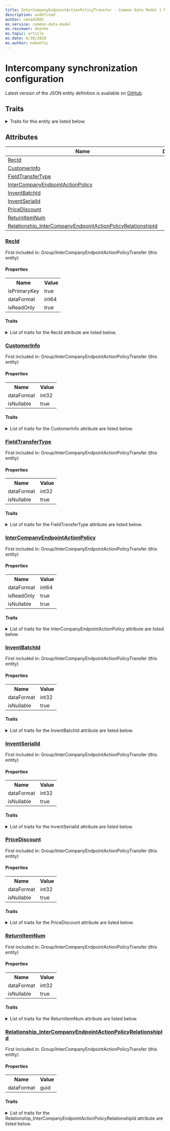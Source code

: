 ```yaml
---
title: InterCompanyEndpointActionPolicyTransfer - Common Data Model | Microsoft Docs
description: undefined
author: nenad1002
ms.service: common-data-model
ms.reviewer: deonhe
ms.topic: article
ms.date: 6/30/2020
ms.author: nebanfic
---
```


# Intercompany synchronization configuration

  
 Latest version of the JSON entity definition is available on <a href="https://github.com/Microsoft/CDM/tree/master/schemaDocuments/core/operationsCommon/Tables/SupplyChain/ProcurementAndSourcing/Group/InterCompanyEndpointActionPolicyTransfer.cdm.json" target="_blank">GitHub</a>.  

## Traits

<details>
<summary>Traits for this entity are listed below.  
</summary>

**is.identifiedBy**  
  names a specifc identity attribute to use with an entity  <table><tr><th>Parameter</th><th>Value</th><th>Data type</th><th>Explanation</th></tr><tr><td>attribute</td><td>[InterCompanyEndpointActionPolicyTransfer/(resolvedAttributes)/RecId](#RecId)</td><td>attribute</td><td></td></tr></table>

**is.CDM.entityVersion**  
  <table><tr><th>Parameter</th><th>Value</th><th>Data type</th><th>Explanation</th></tr><tr><td>versionNumber</td><td>"1.0"</td><td>string</td><td>semantic version number of the entity</td></tr></table>

**is.application.releaseVersion**  
  <table><tr><th>Parameter</th><th>Value</th><th>Data type</th><th>Explanation</th></tr><tr><td>releaseVersion</td><td>"10.0.13.0"</td><td>string</td><td>semantic version number of the application introducing this entity</td></tr></table>

**is.localized.displayedAs**  
  Holds the list of language specific display text for an object.  <table><tr><th>Parameter</th><th>Value</th><th>Data type</th><th>Explanation</th></tr><tr><td>localizedDisplayText</td><td><table><tr><th>languageTag</th><th>displayText</th></tr><tr><td>en</td><td>Intercompany synchronization configuration</td></tr></table></td><td>entity</td><td>a reference to the constant entity holding the list of localized text</td></tr></table>

</details>

## Attributes

|Name|Description|First Included in Instance|
|---|---|---|
|[RecId](#RecId)||<a href="InterCompanyEndpointActionPolicyTransfer.md" target="_blank">Group/InterCompanyEndpointActionPolicyTransfer</a>|
|[CustomerInfo](#CustomerInfo)||<a href="InterCompanyEndpointActionPolicyTransfer.md" target="_blank">Group/InterCompanyEndpointActionPolicyTransfer</a>|
|[FieldTransferType](#FieldTransferType)||<a href="InterCompanyEndpointActionPolicyTransfer.md" target="_blank">Group/InterCompanyEndpointActionPolicyTransfer</a>|
|[InterCompanyEndpointActionPolicy](#InterCompanyEndpointActionPolicy)||<a href="InterCompanyEndpointActionPolicyTransfer.md" target="_blank">Group/InterCompanyEndpointActionPolicyTransfer</a>|
|[InventBatchId](#InventBatchId)||<a href="InterCompanyEndpointActionPolicyTransfer.md" target="_blank">Group/InterCompanyEndpointActionPolicyTransfer</a>|
|[InventSerialId](#InventSerialId)||<a href="InterCompanyEndpointActionPolicyTransfer.md" target="_blank">Group/InterCompanyEndpointActionPolicyTransfer</a>|
|[PriceDiscount](#PriceDiscount)||<a href="InterCompanyEndpointActionPolicyTransfer.md" target="_blank">Group/InterCompanyEndpointActionPolicyTransfer</a>|
|[ReturnItemNum](#ReturnItemNum)||<a href="InterCompanyEndpointActionPolicyTransfer.md" target="_blank">Group/InterCompanyEndpointActionPolicyTransfer</a>|
|[Relationship_InterCompanyEndpointActionPolicyRelationshipId](#Relationship_InterCompanyEndpointActionPolicyRelationshipId)||<a href="InterCompanyEndpointActionPolicyTransfer.md" target="_blank">Group/InterCompanyEndpointActionPolicyTransfer</a>|

### <a href=#RecId name="RecId">RecId</a>

First included in: Group/InterCompanyEndpointActionPolicyTransfer (this entity)  

#### Properties

<table><tr><th>Name</th><th>Value</th></tr><tr><td>isPrimaryKey</td><td>true</td></tr><tr><td>dataFormat</td><td>int64</td></tr><tr><td>isReadOnly</td><td>true</td></tr></table>

#### Traits

<details>
<summary>List of traits for the RecId attribute are listed below.</summary>

**is.dataFormat.integer**  
**is.dataFormat.big**  
**is.identifiedBy**  
names a specifc identity attribute to use with an entity  <table><tr><th>Parameter</th><th>Value</th><th>Data type</th><th>Explanation</th></tr><tr><td>attribute</td><td>[InterCompanyEndpointActionPolicyTransfer/(resolvedAttributes)/RecId](#RecId)</td><td>attribute</td><td></td></tr></table>

**is.readOnly**  
**is.dataFormat.integer**  
**is.dataFormat.big**  
</details>

### <a href=#CustomerInfo name="CustomerInfo">CustomerInfo</a>

First included in: Group/InterCompanyEndpointActionPolicyTransfer (this entity)  

#### Properties

<table><tr><th>Name</th><th>Value</th></tr><tr><td>dataFormat</td><td>int32</td></tr><tr><td>isNullable</td><td>true</td></tr></table>

#### Traits

<details>
<summary>List of traits for the CustomerInfo attribute are listed below.</summary>

**is.dataFormat.integer**  
**is.nullable**  
The attribute value may be set to NULL.  

**is.dataFormat.integer**  
</details>

### <a href=#FieldTransferType name="FieldTransferType">FieldTransferType</a>

First included in: Group/InterCompanyEndpointActionPolicyTransfer (this entity)  

#### Properties

<table><tr><th>Name</th><th>Value</th></tr><tr><td>dataFormat</td><td>int32</td></tr><tr><td>isNullable</td><td>true</td></tr></table>

#### Traits

<details>
<summary>List of traits for the FieldTransferType attribute are listed below.</summary>

**is.dataFormat.integer**  
**is.nullable**  
The attribute value may be set to NULL.  

**is.dataFormat.integer**  
</details>

### <a href=#InterCompanyEndpointActionPolicy name="InterCompanyEndpointActionPolicy">InterCompanyEndpointActionPolicy</a>

First included in: Group/InterCompanyEndpointActionPolicyTransfer (this entity)  

#### Properties

<table><tr><th>Name</th><th>Value</th></tr><tr><td>dataFormat</td><td>int64</td></tr><tr><td>isReadOnly</td><td>true</td></tr><tr><td>isNullable</td><td>true</td></tr></table>

#### Traits

<details>
<summary>List of traits for the InterCompanyEndpointActionPolicy attribute are listed below.</summary>

**is.dataFormat.integer**  
**is.dataFormat.big**  
**is.readOnly**  
**is.nullable**  
The attribute value may be set to NULL.  

**is.dataFormat.integer**  
**is.dataFormat.big**  
</details>

### <a href=#InventBatchId name="InventBatchId">InventBatchId</a>

First included in: Group/InterCompanyEndpointActionPolicyTransfer (this entity)  

#### Properties

<table><tr><th>Name</th><th>Value</th></tr><tr><td>dataFormat</td><td>int32</td></tr><tr><td>isNullable</td><td>true</td></tr></table>

#### Traits

<details>
<summary>List of traits for the InventBatchId attribute are listed below.</summary>

**is.dataFormat.integer**  
**is.nullable**  
The attribute value may be set to NULL.  

**is.dataFormat.integer**  
</details>

### <a href=#InventSerialId name="InventSerialId">InventSerialId</a>

First included in: Group/InterCompanyEndpointActionPolicyTransfer (this entity)  

#### Properties

<table><tr><th>Name</th><th>Value</th></tr><tr><td>dataFormat</td><td>int32</td></tr><tr><td>isNullable</td><td>true</td></tr></table>

#### Traits

<details>
<summary>List of traits for the InventSerialId attribute are listed below.</summary>

**is.dataFormat.integer**  
**is.nullable**  
The attribute value may be set to NULL.  

**is.dataFormat.integer**  
</details>

### <a href=#PriceDiscount name="PriceDiscount">PriceDiscount</a>

First included in: Group/InterCompanyEndpointActionPolicyTransfer (this entity)  

#### Properties

<table><tr><th>Name</th><th>Value</th></tr><tr><td>dataFormat</td><td>int32</td></tr><tr><td>isNullable</td><td>true</td></tr></table>

#### Traits

<details>
<summary>List of traits for the PriceDiscount attribute are listed below.</summary>

**is.dataFormat.integer**  
**is.nullable**  
The attribute value may be set to NULL.  

**is.dataFormat.integer**  
</details>

### <a href=#ReturnItemNum name="ReturnItemNum">ReturnItemNum</a>

First included in: Group/InterCompanyEndpointActionPolicyTransfer (this entity)  

#### Properties

<table><tr><th>Name</th><th>Value</th></tr><tr><td>dataFormat</td><td>int32</td></tr><tr><td>isNullable</td><td>true</td></tr></table>

#### Traits

<details>
<summary>List of traits for the ReturnItemNum attribute are listed below.</summary>

**is.dataFormat.integer**  
**is.nullable**  
The attribute value may be set to NULL.  

**is.dataFormat.integer**  
</details>

### <a href=#Relationship_InterCompanyEndpointActionPolicyRelationshipId name="Relationship_InterCompanyEndpointActionPolicyRelationshipId">Relationship_InterCompanyEndpointActionPolicyRelationshipId</a>

First included in: Group/InterCompanyEndpointActionPolicyTransfer (this entity)  

#### Properties

<table><tr><th>Name</th><th>Value</th></tr><tr><td>dataFormat</td><td>guid</td></tr></table>

#### Traits

<details>
<summary>List of traits for the Relationship_InterCompanyEndpointActionPolicyRelationshipId attribute are listed below.</summary>

**is.dataFormat.character**  
**is.dataFormat.big**  
**is.dataFormat.array**  
**is.dataFormat.guid**  
**means.identity.entityId**  
**is.linkedEntity.identifier**  
Marks the attribute(s) that hold foreign key references to a linked (used as an attribute) entity. This attribute is added to the resolved entity to enumerate the referenced entities.  <table><tr><th>Parameter</th><th>Value</th><th>Data type</th><th>Explanation</th></tr><tr><td>entityReferences</td><td><table><tr><th>entityReference</th><th>attributeReference</th></tr><tr><td><a href="InterCompanyEndpointActionPolicy.md" target="_blank">/core/operationsCommon/Tables/SupplyChain/ProcurementAndSourcing/Group/InterCompanyEndpointActionPolicy.cdm.json/InterCompanyEndpointActionPolicy</a></td><td><a href="InterCompanyEndpointActionPolicy.md#RecId" target="_blank">RecId</a></td></tr></table></td><td>entity</td><td>a reference to the constant entity holding the list of entity references</td></tr></table>

**is.dataFormat.guid**  
**is.dataFormat.character**  
**is.dataFormat.array**  
</details>
